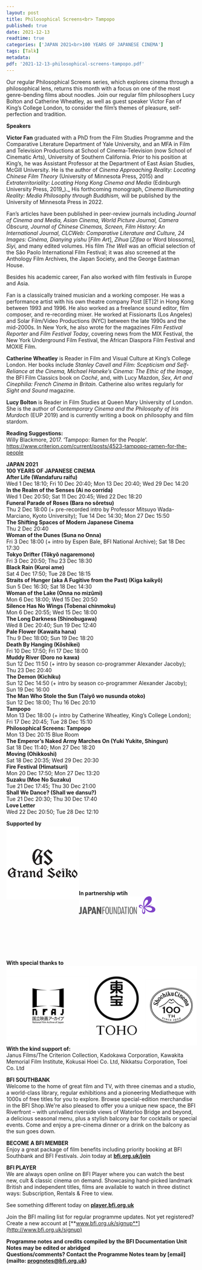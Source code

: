 ```yaml
---
layout: post
title: Philosophical Screens<br> Tampopo
published: true
date: 2021-12-13
readtime: true
categories: ['JAPAN 2021<br>100 YEARS OF JAPANESE CINEMA']
tags: [Talk]
metadata: 
pdf: '2021-12-13-philosophical-screens-tampopo.pdf'
---
```

Our regular Philosophical Screens series, which explores cinema through a philosophical lens, returns this month with a focus on one of the most genre-bending films about noodles. Join our regular film philosophers Lucy Bolton and Catherine Wheatley, as well as guest speaker Victor Fan of King’s College London, to consider the film’s themes of pleasure, self-perfection and tradition.<br>

**Speakers**<br>

**Victor Fan** graduated with a PhD from the Film Studies Programme and the Comparative Literature Department of Yale University, and an MFA in Film and Television Productions at School of Cinema-Television (now School of Cinematic Arts), University of Southern California. Prior to his position at King’s, he was Assistant Professor at the Department of East Asian Studies, McGill University. He is the author of _Cinema Approaching Reality: Locating Chinese Film Theory_ (University of Minnesota Press, 2015) and _Extraterritoriality: Locating Hong Kong Cinema and Media_ (Edinburgh University Press, 2019_)._ His forthcoming monograph, _Cinema Illuminating Reality: Media Philosophy through Buddhism,_ will be published by the University of Minnesota Press in 2022.

Fan’s articles have been published in peer-review journals including _Journal of Cinema and Media,_ _Asian Cinema,_ _World Picture Journal, Camera Obscura, Journal of Chinese Cinemas, Screen, Film History: An International Journal, CLCWeb: Comparative Literature and Culture, 24 Images: Cinéma, Dianying yishu_ [_Film Art_], _Zihua_ [_Zifaa_ or Word blossoms], _Siyi,_ and many edited volumes. His film _The Well_ was an official selection of the São Paolo International Film Festival; it was also screened at the Anthology Film Archives, the Japan Society, and the George Eastman House.

Besides his academic career, Fan also worked with film festivals in Europe and Asia.

Fan is a classically trained musician and a working composer. He was a performance artist with his own theatre company Post [ET]2! in Hong Kong between 1993 and 1996. He also worked as a freelance sound editor, film composer, and re-recording mixer. He worked at Fissionarts (Los Angeles) and Solar Film/Video Productions (NYC) between the late 1990s and the mid-2000s.  In New York, he also wrote for the magazines _Film Festival Reporter_ and _Film Festival Today_, covering news from the MIX Festival, the New York Underground Film Festival, the African Diaspora Film Festival and MOXIE Film.<br>

**Catherine Wheatley** is Reader in Film and Visual Culture at King’s College London. Her books include _Stanley Cavell and Film: Scepticism and Self-Reliance at the Cinema, Michael Haneke’s Cinema: The Ethic of the Image_, the BFI Film Classics book on _Caché_, and, with Lucy Mazdon, _Sex, Art and Cinephilia: French Cinema in Britain._ Catherine also writes regularly for _Sight and Sound_ magazine.<br>

**Lucy Bolton** is Reader in Film Studies at Queen Mary University of London. She is the author of _Contemporary Cinema and the Philosophy of Iris Murdoch_ (EUP 2019) and is currently writing a book on philosophy and film stardom.<br>

**Reading Suggestions:**<br>
Willy Blackmore, 2017. ‘Tampopo: Ramen for the People’.  https://www.criterion.com/current/posts/4523-tampopo-ramen-for-the-people
<br>

**JAPAN 2021**<br>
**100 YEARS OF JAPANESE CINEMA**<br>
**After Life (Wandafuru raifu)**  
Wed 1 Dec 18:10; Fri 10 Dec 20:40; Mon 13 Dec 20:40; Wed 29 Dec 14:20  
**In the Realm of the Senses (Ai no corrida)**  
Wed 1 Dec 20:50; Sat 11 Dec 20:45; Wed 22 Dec 18:20  
**Funeral Parade of Roses (Bara no sôretsu)**  
Thu 2 Dec 18:00 (+ pre-recorded intro by Professor Mitsuyo Wada-Marciano, Kyoto University); Tue 14 Dec 14:30; Mon 27 Dec 15:50  
**The Shifting Spaces of Modern Japanese Cinema**  
Thu 2 Dec 20:40  
**Woman of the Dunes (Suna no Onna)**  
Fri 3 Dec 18:00 (+ intro by Espen Bale, BFI National Archive); Sat 18 Dec 17:30  
**Tokyo Drifter (Tôkyô nagaremono)**  
Fri 3 Dec 20:50; Thu 23 Dec 18:30  
**Black Rain (Kuroi ame)**  
Sat 4 Dec 17:50; Tue 28 Dec 18:15  
**Straits of Hunger (aka A Fugitive from the Past) (Kiga kaikyô)**  
Sun 5 Dec 16:30; Sat 18 Dec 14:30  
**Woman of the Lake (Onna no mizûmi)**  
Mon 6 Dec 18:00; Wed 15 Dec 20:50  
**Silence Has No Wings (Tobenai chinmoku)**  
Mon 6 Dec 20:55; Wed 15 Dec 18:00  
**The Long Darkness (Shinobugawa)**  
Wed 8 Dec 20:40; Sun 19 Dec 12:40  
**Pale Flower (Kawaita hana)**  
Thu 9 Dec 18:00; Sun 19 Dec 18:20  
**Death By Hanging (Kôshikei)**  
Fri 10 Dec 17:50; Fri 17 Dec 18:00  
**Muddy River (Doro no kawa)**  
Sun 12 Dec 11:50 (+ intro by season co-programmer Alexander Jacoby); Thu 23 Dec 20:40  
**The Demon (Kichiku)**  
Sun 12 Dec 14:50 (+ intro by season co-programmer Alexander Jacoby); Sun 19 Dec 16:00  
**The Man Who Stole the Sun (Taiyô wo nusunda otoko)**  
Sun 12 Dec 18:00; Thu 16 Dec 20:10  
**Tampopo**  
Mon 13 Dec 18:00 (+ intro by Catherine Wheatley, King’s College London); Fri 17 Dec 20:45; Tue 28 Dec 15:10  
**Philosophical Screens: Tampopo**  
Mon 13 Dec 20:15 Blue Room  
**The Emperor’s Naked Army Marches On (Yuki Yukite, Shingun)**  
Sat 18 Dec 11:40; Mon 27 Dec 18:20  
**Moving (Ohikkoshi)**  
Sat 18 Dec 20:35; Wed 29 Dec 20:30  
**Fire Festival (Himatsuri)**  
Mon 20 Dec 17:50; Mon 27 Dec 13:20  
**Suzaku (Moe No Suzaku)**  
Tue 21 Dec 17:45; Thu 30 Dec 21:00  
**Shall We Dance? (Shall we dansu?)**  
Tue 21 Dec 20:30; Thu 30 Dec 17:40  
**Love Letter**  
Wed 22 Dec 20:50; Tue 28 Dec 12:10  

**Supported by**  
<img style="float: left;" src="/img/Grand Seiko.png">
<br><br><br><br><br><br><br><br><br>

**In partnership wtih**  
<img style="float: left;" src="/img/Japan Foundation.JPG" width="40%" height="40%">
<br><br><br><br><br><br><br><br><br>


**With special thanks to**
<img style="float: left;" src="/img/NFAJ.png">
<br><br><br><br><br><br><br><br><br><br><br>


**With the kind support of:**<br>
Janus Films/The Criterion Collection, Kadokawa Corporation, Kawakita Memorial Film Institute, Kokusai Hoei Co. Ltd, Nikkatsu Corporation, Toei Co. Ltd<br>


**BFI SOUTHBANK**  
Welcome to the home of great film and TV, with three cinemas and a studio, a world-class library, regular exhibitions and a pioneering Mediatheque with 1000s of free titles for you to explore. Browse special-edition merchandise in the BFI Shop.We&#39;re also pleased to offer you a unique new space, the BFI Riverfront – with unrivalled riverside views of Waterloo Bridge and beyond, a delicious seasonal menu, plus a stylish balcony bar for cocktails or special events. Come and enjoy a pre-cinema dinner or a drink on the balcony as the sun goes down.  

**BECOME A BFI MEMBER**  
Enjoy a great package of film benefits including priority booking at BFI Southbank and BFI Festivals. Join today at [**bfi.org.uk/join**](http://www.bfi.org.uk/join)  

**BFI PLAYER**  
 We are always open online on BFI Player where you can watch the best new, cult &amp; classic cinema on demand. Showcasing hand-picked landmark British and independent titles, films are available to watch in three distinct ways: Subscription, Rentals &amp; Free to view.  

See something different today on [**player.bfi.org.uk**](https://player.bfi.org.uk)  

Join the BFI mailing list for regular programme updates. Not yet registered? Create a new account at [**www.bfi.org.uk/signup**](http://www.bfi.org.uk/signup)

**Programme notes and credits compiled by the BFI Documentation Unit  
Notes may be edited or abridged  
Questions/comments? Contact the Programme Notes team by [email](mailto: prognotes@bfi.org.uk)**
